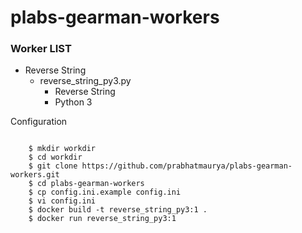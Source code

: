 # plabs-gearman-workers
### Worker LIST
- Reverse String
  - reverse_string_py3.py
    - Reverse String
    - Python 3

Configuration
~~~~~~~~~~~~~

    $ mkdir workdir
    $ cd workdir
    $ git clone https://github.com/prabhatmaurya/plabs-gearman-workers.git
    $ cd plabs-gearman-workers
    $ cp config.ini.example config.ini
    $ vi config.ini
    $ docker build -t reverse_string_py3:1 .
    $ docker run reverse_string_py3:1  
    
